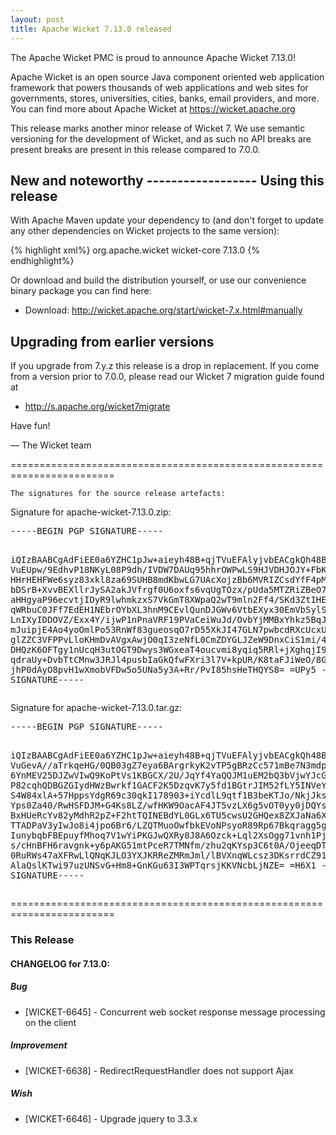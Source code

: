 ```yaml
---
layout: post
title: Apache Wicket 7.13.0 released
---
```

The Apache Wicket PMC is proud to announce Apache Wicket 7.13.0!

Apache Wicket is an open source Java component oriented web application
framework that powers thousands of web applications and web sites for
governments, stores, universities, cities, banks, email providers, and
more. You can find more about Apache Wicket at https://wicket.apache.org

This release marks another minor release of Wicket 7. We
use semantic versioning for the development of Wicket, and as such no
API breaks are present breaks are present in this release compared to
7.0.0.

<OPTIONAL> New and noteworthy
<OPTIONAL> ------------------
<OPTIONAL>
Using this release
------------------

With Apache Maven update your dependency to (and don't forget to
update any other dependencies on Wicket projects to the same version):

{% highlight xml%}
<dependency>
    <groupId>org.apache.wicket</groupId>
    <artifactId>wicket-core</artifactId>
    <version>7.13.0</version>
</dependency>
{% endhighlight%}

Or download and build the distribution yourself, or use our
convenience binary package you can find here:

 * Download: http://wicket.apache.org/start/wicket-7.x.html#manually

<!--more-->

Upgrading from earlier versions
-------------------------------

If you upgrade from 7.y.z this release is a drop in replacement. If
you come from a version prior to 7.0.0, please read our Wicket 7
migration guide found at

 * http://s.apache.org/wicket7migrate

Have fun!

— The Wicket team


========================================================================

    The signatures for the source release artefacts:

    
Signature for apache-wicket-7.13.0.zip:

<div class='highlight'><pre>
-----BEGIN PGP SIGNATURE-----

iQIzBAABCgAdFiEE0a6YZHC1pJw+aieyh48B+qjTVuEFAlyjvbEACgkQh48B+qjT
VuEUpw/9EdhvP18NKyL08P9dh/IVDW7DAUq95hhrOWPwLS9HJVDHJOJY+FbK6zzd
HHrHEHFWe6syz83xkl8za69SUHB8mdKbwLG7UAcXojzBb6MVRIZCsdYfF4pMfC+f
bDSrB+XvvBEXllrJySA2akJVfrgf0U6oxfs6vqUgTOzx/pUda5MTZRiZBeO7nmT0
aHHgyaP96ecvtjIDyR9lwhmkzxS7VkGmT8XWpaQ2wT9mln2Ff4/SKd3ZtIHEpKrY
qWRbuC0JFf7EdEH1NEbrOYbXL3hnM9CEvlQunDJGWv6VtbEXyx30EmVbSylStrfZ
LnIXyIDDOVZ/Exx4Y/ijwP1nPnaVRF19PVaCeiWuJd/OvbYjMMBxYhkz5BqJPp2I
mJuipjE4Ao4yoOmlPo53RnWf83gueosqO7rD55XkJI47GLN7pwbcdRXcUcxUqTL5
glZZC3VFPPvLloKHmDvAVgxAwjO0qI3zeNfL0CmZDYGLJZeW9DnxCiS1mi/4gURf
DHQzK6OFTgy1nUcqH3utOGT9Dwys3WGxeaT4oucvmi8yqiq5RRl+jXghqjI93Tvh
qdraUy+DvbTtCMnw3JRJl4pusbIaGkQfwFXri3l7V+kpUR/K8taFJiWeO/8GdVBO
jhP0dAyO8pvH1wXmobVFDw5o5UNa5y3A+Rr/PvI85hsHeTHQYS8=
=UPy5
-----END PGP SIGNATURE-----
</pre></div>

    
Signature for apache-wicket-7.13.0.tar.gz:

<div class='highlight'><pre>
-----BEGIN PGP SIGNATURE-----

iQIzBAABCgAdFiEE0a6YZHC1pJw+aieyh48B+qjTVuEFAlyjvbEACgkQh48B+qjT
VuGevA//aTrkqeHG/0QB03gZ7eya6BArgrkyK2vTP5gBRzCc571mBe7N3mdpV1di
6YnMEV25DJZwVIwQ9KoPtVs1KBGCX/2U/JqYf4YaQQJM1uEM2bQ3bVjwYJcG6xHI
P82cqhQDBGZGIydHWzBwrkf1GACF2K5DzqvK7y5fd1BGtrJIM52fLY5INVeYeVih
S4W84xlA+57HppsYdgR69c30qkI178903+iYcdlL9qtf1B3beKTJo/NkjJks/0a/
Yps0Za40/RwHSFDJM+G4Ks8LZ/wfHKW9OacAF4JT5vzLX6g5vOT0yy0jDQYsUx1C
BxHUeRcYv82yMdhR2pZ+F2htTQINEBdYL0GLx6TU5cwsU2GHQex8ZXJaNa6Xp/QS
TTADPaV3yIwJo8i4jpo6Br6/LZQTMuoOwfbkEVoNPsyoR89Rp67Bkqragg5gNnQH
IunybqbFBEpuyfMhoq7V1wYiPKGJwQXRy8J8A6Ozck+Lql2XsOgg71vnh1PjOmPa
s/cHnBFH6ravgnk+y6pAKG51mtPceR7TMNfm/zhu2qKYsp3C6t0A/OjeeqDTvWQz
0RuRWs47aXFRwLlQNqKJLO3YXJKRReZMRmJml/lBVXnqWLcsz3DKsrrdCZ91F5/f
AlaQslKTwi97uzUNSvG+Hm8+GnKGu63I3WPTqrsjKKVNcbLjNZE=
=H6X1
-----END PGP SIGNATURE-----
</pre></div>

    
========================================================================

### This Release

#### CHANGELOG for 7.13.0:
    
##### Bug

 * [WICKET-6645] - Concurrent web socket response message processing on the client

##### Improvement

 * [WICKET-6638] - RedirectRequestHandler does not support Ajax

##### Wish

 * [WICKET-6646] - Upgrade jquery to 3.3.x

